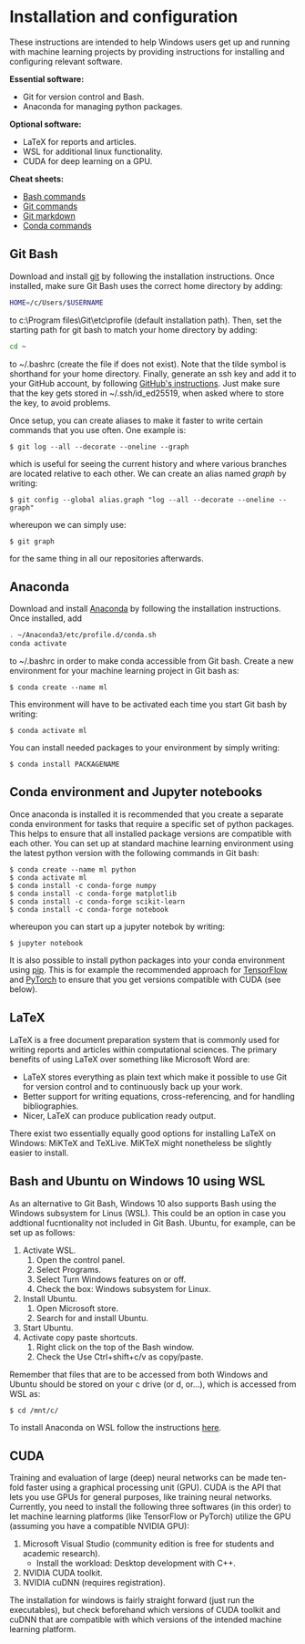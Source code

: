 # Installation and configuration

These instructions are intended to help Windows users get up and running with machine learning projects by providing instructions for installing and configuring relevant software.

**Essential software:**
* Git for version control and Bash.
* Anaconda for managing python packages.

**Optional software:**
* LaTeX for reports and articles.
* WSL for additional linux functionality.
* CUDA for deep learning on a GPU.

**Cheat sheets:**
* [Bash commands](https://github.com/RehanSaeed/Bash-Cheat-Sheet)
* [Git commands](https://education.github.com/git-cheat-sheet-education.pdf)
* [Git markdown](https://enterprise.github.com/downloads/en/markdown-cheatsheet.pdf)
* [Conda commands](https://docs.conda.io/projects/conda/en/4.6.0/_downloads/52a95608c49671267e40c689e0bc00ca/conda-cheatsheet.pdf)

## Git Bash
Download and install [git](https://git-scm.com/downloads) by following the installation instructions. Once installed, make sure Git Bash uses the correct home directory by adding:
```bash
HOME=/c/Users/$USERNAME
```
to c:\Program files\Git\etc\profile (default installation path). Then, set the starting path for git bash to match your home directory by adding:
```bash
cd ~
```
to ~/.bashrc (create the file if does not exist). Note that the tilde symbol is shorthand for your home directory. Finally, generate an ssh key and add it to your GitHub account, by following [GitHub's instructions](https://docs.github.com/en/authentication/connecting-to-github-with-ssh). Just make sure that the key gets stored in ~/.ssh/id_ed25519, when asked where to store the key, to avoid problems.

Once setup, you can create aliases to make it faster to write certain commands that you use often. One example is:
```console
$ git log --all --decorate --oneline --graph
```
which is useful for seeing the current history and where various branches are located relative to each other. We can create an alias named *graph* by writing:
```console
$ git config --global alias.graph "log --all --decorate --oneline --graph"
```
whereupon we can simply use:
```console
$ git graph
```
for the same thing in all our repositories afterwards.

## Anaconda
Download and install [Anaconda](https://www.anaconda.com/products/individual) by following the installation instructions. Once installed, add
```bash
. ~/Anaconda3/etc/profile.d/conda.sh
conda activate
```
to ~/.bashrc in order to make conda accessible from Git bash. Create a new environment for your machine learning project in Git bash as:
```console
$ conda create --name ml
```
This environment will have to be activated each time you start Git bash by writing:
```console
$ conda activate ml
```
You can install needed packages to your environment by simply writing:
```console
$ conda install PACKAGENAME
```

## Conda environment and Jupyter notebooks
Once anaconda is installed it is recommended that you create a separate conda environment for tasks that require a specific set of python packages. This helps to ensure that all installed package versions are compatible with each other. You can set up at standard machine learning environment using the latest python version with the following commands in Git bash:
```console
$ conda create --name ml python
$ conda activate ml
$ conda install -c conda-forge numpy
$ conda install -c conda-forge matplotlib
$ conda install -c conda-forge scikit-learn
$ conda install -c conda-forge notebook
```
whereupon you can start up a jupyter notebok by writing:
```console
$ jupyter notebook
```

It is also possible to install python packages into your conda environment using [pip](https://en.wikipedia.org/wiki/Pip_(package_manager)). This is for example the recommended approach for [TensorFlow](https://www.tensorflow.org/install) and [PyTorch](https://pytorch.org/) to ensure that you get versions compatible with CUDA (see below).

## LaTeX
LaTeX is a free document preparation system that is commonly used for writing reports and articles within computational sciences. The primary  benefits of using LaTeX over something like Microsoft Word are:

* LaTeX stores everything as plain text which make it possible to use Git for version control and to continuously back up your work.
* Better support for writing equations, cross-referencing, and for handling bibliographies.
* Nicer, LaTeX can produce publication ready output.

There exist two essentially equally good options for installing LaTeX on Windows: MiKTeX and TeXLive. MiKTeX might nonetheless be slightly easier to install.

## Bash and Ubuntu on Windows 10 using WSL
As an alternative to Git Bash, Windows 10 also supports Bash using the Windows subsystem for Linus (WSL). This could be an option in case you addtional fucntionality not included in Git Bash. Ubuntu, for example, can be set up as follows:
1. Activate WSL.
   1. Open the control panel.
   1. Select Programs.
   1. Select Turn Windows features on or off.
   1. Check the box: Windows subsystem for Linux.
1. Install Ubuntu.
   1. Open Microsoft store.
   1. Search for and install Ubuntu.
1. Start Ubuntu.
1. Activate copy paste shortcuts.
   1. Right click on the top of the Bash window.
   1. Check the Use Ctrl+shift+c/v as copy/paste.

Remember that files that are to be accessed from both Windows and Ubuntu should be stored on your c drive (or d, or...), which is accessed from WSL as:
```console
$ cd /mnt/c/
```
To install Anaconda on WSL follow the instructions [here](https://gist.github.com/kauffmanes/5e74916617f9993bc3479f401dfec7da).

## CUDA
Training and evaluation of large (deep) neural networks can be made ten-fold faster using a graphical processing unit (GPU). CUDA is the API that lets you use GPUs for general purposes, like training neural networks. Currently, you need to install the following three softwares (in this order) to let machine learning platforms (like TensorFlow or PyTorch) utilize the GPU (assuming you have a compatible NVIDIA GPU):
1. Microsoft Visual Studio (community edition is free for students and academic research).
   * Install the workload: Desktop development with C++.
2. NVIDIA CUDA toolkit.
3. NVIDIA cuDNN (requires registration).

The installation for windows is fairly straight forward (just run the executables), but check beforehand which versions of CUDA toolkit and cuDNN that are compatible with which versions of the intended machine learning platform.
